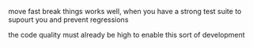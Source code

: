 move fast break things works well, when you have a strong test suite to supourt you and prevent regressions

the code quality must already be high to enable this sort of development
